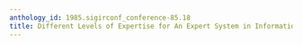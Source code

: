 ```yaml
---
anthology_id: 1985.sigirconf_conference-85.18
title: Different Levels of Expertise for An Expert System in Information Retrieval
---
```

